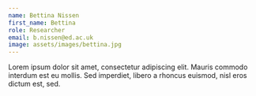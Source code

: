 ```yaml
---
name: Bettina Nissen
first_name: Bettina
role: Researcher
email: b.nissen@ed.ac.uk
image: assets/images/bettina.jpg
---
```

Lorem ipsum dolor sit amet, consectetur adipiscing elit. Mauris commodo interdum est eu mollis. Sed imperdiet, libero a rhoncus euismod, nisl eros dictum est, sed.
